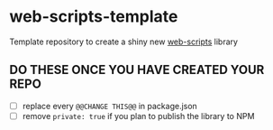 # web-scripts-template

Template repository to create a shiny new [web-scripts](https://github.com/spotify/web-scripts) library

## DO THESE ONCE YOU HAVE CREATED YOUR REPO

- [ ] replace every `@@CHANGE THIS@@` in package.json
- [ ] remove `private: true` if you plan to publish the library to NPM
